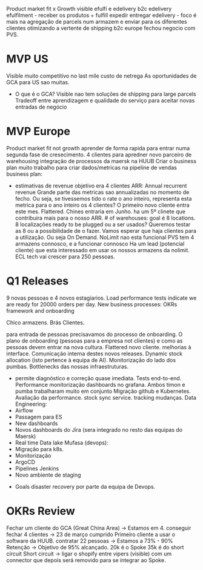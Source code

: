 Product market fit x Growth
visible efulfi e edelivery
b2c edelivery
efulfilment - receber os produtos + fulfill expedir entregar 
edelivery - foco é mais na agregação de parcels num armazem e enviar para os diferentes clientes otimizando a vertente de shipping 
b2c europe fechou negocio com PVS. 


# MVP US 
Visible muito competitivo no last mile custo de netrega
As oportunidades de GCA para US sao muitas.
- O que é o GCA? 
Visible nao tem soluções de shipping para large parcels
Tradeoff entre aprendizagem e qualidade do serviço para aceitar novas entradas de negócio
# MVP Europe
Product market fit not growth
aprender de forma rapida para entrar numa segunda fase de cresecimento. 
4 clientes para apredner
novo parceiro de warehousing
integração de processos da maersk na HUUB
Criar o business plan 
muito trabalho para criar dados/metricas na pipeline de vendas
business plan: 
- estimativas de revenue
objetivo era 4 clientes
ARR: Annual recurrent revenue 
Grande parte das metricas sao annualizadas no momento de fecho. Ou seja, se tivessemos tido o rate o ano inteiro, representa esta metrica para o ano inteiro
os 4 clientes? O primeiro novo cliente entra este mes. Flattered. Chines entraria em Junho.
ha um 5º clinete que contribuira mais para o nosso ARR.
\# of warehouses: goal é 8 locations. 8 localizações ready to be plugged ou a ser usados? Queremos testar as 8 ou a possibilidade de o fazer. Vamos esperar que haja clientes para a utilização. Ou seja On Demand.
NoLimit nao esta funcional
PVS tem 4 armazens connosco, e a funcionar connosco
Ha um lead (potencial cliente) que esta interessado em usar os nossos armazens da nolimit.
ECL tech vai crescer para 250 pessoas.

# Q1 Releases
9 novas pessoas e 4 novos estagiarios. 
Load performance tests indicate we are ready for 20000 orders per day. 
New business processes: OKRs framework and onboarding

Chico armazens.
Brás Clientes.

para entrada de pessoas precisavamos do processo de onboarding. 
O plano de onboarding (pessoas para a empresa not clientes) e como as pessoas devem entrar na nova cultura. 
Flattered novo cliente. 
melhorias à interface. 
Comunicação interna destes novos releases.
Dynamic stock allocation (isto pertence à equipa de AI).
Monitorização do lado dos pumbas. Bottlenecks das nossas infraestruturas.
- permite diagnóstico e correção quase imediata.
Tests end-to-end. Performance monitorização dashboards no grafana.
Ambos timon e pumba trabalharam muito em conjunto
Migração github e Kubernetes.
Avaliação da performance.
stock sync service. 
tracking mudanças. 
Data Engineering: 
- Airflow 
- Passagem para ES
- New dashboards
- Novos dashboards do Jira (sera integrado no resto das equipas do Maersk)
- Real time Data lake
Mufasa (devops):
- Migração para k8s. 
- Monitorização
- ArgoCD
- Pipelines Jenkins
- Novo ambiente de staging
+ Goals disaster recovery por parte da equipa de Devops.

# OKRs Review
Fechar um cliente do GCA (Great China Area) -> Estamos em 4. 
conseguir fechar 4 clientes -> 23 de março cumprido
Primeiro cliente a usar o software da HUUB.
contratar 22 pessoas -> Estamos a 73% - 90%
Retenção -> Objetivo de 95% alcançado.
20k é o Spoke
35k é do short circuit
Short circuit -> ligar o shopify entre vipers (visible) com um connector que depois será removido para se integrar ao Spoke.


